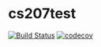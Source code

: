 # cs207test
[![Build Status](https://travis-ci.org/YiwenWang03/cs207test.svg?branch=master)](https://travis-ci.org/YiwenWang03/cs207test)
[![codecov](https://codecov.io/gh/YiwenWang03/cs207test/branch/master/graph/badge.svg)](https://codecov.io/gh/YiwenWang03/cs207test)
